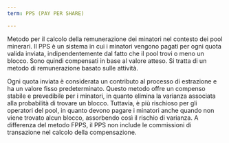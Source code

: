 ```yaml
---
term: PPS (PAY PER SHARE)

---
```

Metodo per il calcolo della remunerazione dei minatori nel contesto dei pool minerari. Il PPS è un sistema in cui i minatori vengono pagati per ogni quota valida inviata, indipendentemente dal fatto che il pool trovi o meno un blocco. Sono quindi compensati in base al valore atteso. Si tratta di un metodo di remunerazione basato sulle attività.

Ogni quota inviata è considerata un contributo al processo di estrazione e ha un valore fisso predeterminato. Questo metodo offre un compenso stabile e prevedibile per i minatori, in quanto elimina la varianza associata alla probabilità di trovare un blocco. Tuttavia, è più rischioso per gli operatori del pool, in quanto devono pagare i minatori anche quando non viene trovato alcun blocco, assorbendo così il rischio di varianza. A differenza del metodo FPPS, il PPS non include le commissioni di transazione nel calcolo della compensazione.